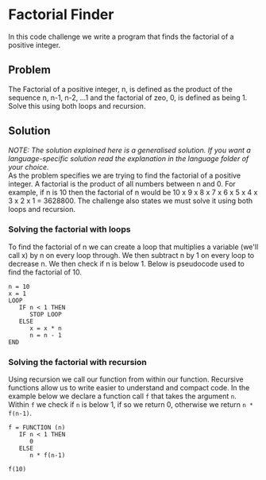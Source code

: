 # Factorial Finder
In this code challenge we write a program that finds the factorial of a positive integer.

## Problem
The Factorial of a positive integer, n, is defined as the product of the sequence n, n-1, n-2, ...1 and the factorial of zeo, 0, is defined as being 1. Solve this using both loops and recursion.

## Solution
<i>NOTE: The solution explained here is a generalised solution. If you want a language-specific solution read the explanation in the language folder of your choice.</i>
<br>
As the problem specifies we are trying to find the factorial of a positive integer. 
A factorial is the product of all numbers between n and 0. For example, if n is 10 then the factorial of n would be 10 x 9 x 8 x 7 x 6 x 5 x 4 x 3 x 2 x 1 = 3628800. 
The challenge also states we must solve it using both loops and recursion.

### Solving the factorial with loops
To find the factorial of n we can create a loop that multiplies a variable (we'll call x) by n on every loop through.
We then subtract n by 1 on every loop to decrease n.
We then check if n is below 1.
Below is pseudocode used to find the factorial of 10. 
```
n = 10 
x = 1
LOOP
   IF n < 1 THEN
      STOP LOOP
   ELSE
      x = x * n
      n = n - 1
END
```

### Solving the factorial with recursion
Using recursion we call our function from within our function.
Recursive functions allow us to write easier to understand and compact code.
In the example below we declare a function call `f` that takes the argument `n`.
Within `f` we check if `n` is below 1, if so we return 0, otherwise we return `n * f(n-1)`.
``` 
f = FUNCTION (n)
   IF n < 1 THEN
      0
   ELSE
      n * f(n-1)
      
f(10)
```